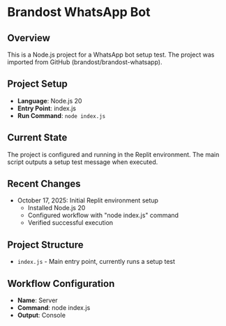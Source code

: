 # Brandost WhatsApp Bot

## Overview
This is a Node.js project for a WhatsApp bot setup test. The project was imported from GitHub (brandost/brandost-whatsapp).

## Project Setup
- **Language**: Node.js 20
- **Entry Point**: index.js
- **Run Command**: `node index.js`

## Current State
The project is configured and running in the Replit environment. The main script outputs a setup test message when executed.

## Recent Changes
- October 17, 2025: Initial Replit environment setup
  - Installed Node.js 20
  - Configured workflow with "node index.js" command
  - Verified successful execution

## Project Structure
- `index.js` - Main entry point, currently runs a setup test

## Workflow Configuration
- **Name**: Server
- **Command**: node index.js
- **Output**: Console
